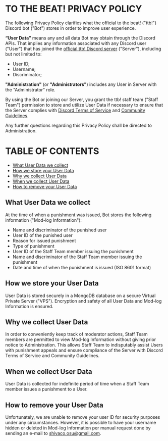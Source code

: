 # TO THE BEAT! PRIVACY POLICY

The following Privacy Policy clarifies what the official to the beat! ("ttb!") Discord bot ("Bot") stores in order to improve user experience.

<strong>“User Data”</strong> means any and all data Bot may obtain through the Discord APIs. That implies any information associated with any Discord user ("User") that has joined the <a href="https://discord.gg/YYtpYBr">official ttb! Discord server</a> ("Server"), including but not limited to:
<ul>
    <li>
        User ID;
    </li>
    <li>
        Username;
    </li>
    <li>
        Discriminator;
    </li>
</ul>

<strong>"Administration"</strong> (or <strong>"Administrators"</strong>) includes any User in Server with the "Administrator" role.

By using the Bot or joining our Server, you grant the ttb! staff team ("Staff Team") permission to store and utilize User Data if necessary to ensure that the Server complies with <a href="https://discord.com/terms">Discord Terms of Service</a> and <a href="https://discord.com/guidelines">Community Guidelines</a>.

Any further questions regarding this Privacy Policy shall be directed to Administration.

# TABLE OF CONTENTS
<ul class="list-unstyled">
    <li>
        <a href="#what-user-data-we-collect">What User Data we collect
        </a>
    </li>
    <li>
        <a href="#how-we-store-your-user-data">How we store your User Data
        </a>
    </li>
    <li>
        <a href="#why-we-collect-user-data">Why we collect User Data
        </a>
    </li>
    <li>
        <a href="#when-we-collect-user-data">When we collect User Data
        </a>
    </li>
    <li>
        <a href="#how-to-remove-your-user-data">How to remove your User Data
        </a>
    </li>
</ul>

## What User Data we collect
At the time of when a punishment was issued, Bot stores the following information ("Mod-log Information"):
<ul id="mod-log-information-list">
    <li>Name and discriminator of the punished user</li>
    <li>User ID of the punished user</li>
    <li>Reason for issued punishment</li>
    <li>Type of punishment</li>
    <li>User ID of the Staff Team member&nbsp;issuing the punishment<br></li>
    <li>Name and discriminator of the Staff Team member issuing the punishment</li>
    <li>Date and time of when the punishment is issued (ISO 8601 format)</li>
</ul>

## How we store your User Data
User Data is stored securely in a MongoDB database on a secure Virtual Private Server ("VPS"). Encryption and safety of all User Data and Mod-log Information is ensured.

## Why we collect User Data
In order to conveniently keep track of moderator actions, Staff Team members are permitted to view Mod-log Information without giving prior notice to Administration. This allows Staff Team to indisputably assist Users with punishment appeals and ensure compliance of the Server with Discord Terms of Service and Community Guidelines.

## When we collect User Data
User Data is collected for indefinite period of time when a Staff Team member issues a punishment to a User.

## How to remove your User Data
Unfortunately, we are unable to remove your user ID for security purposes under any circumstances. However, it is possible to have your username hidden or deleted in Mod-log Information per manual request done by sending an e-mail to shivaco.osu@gmail.com.
